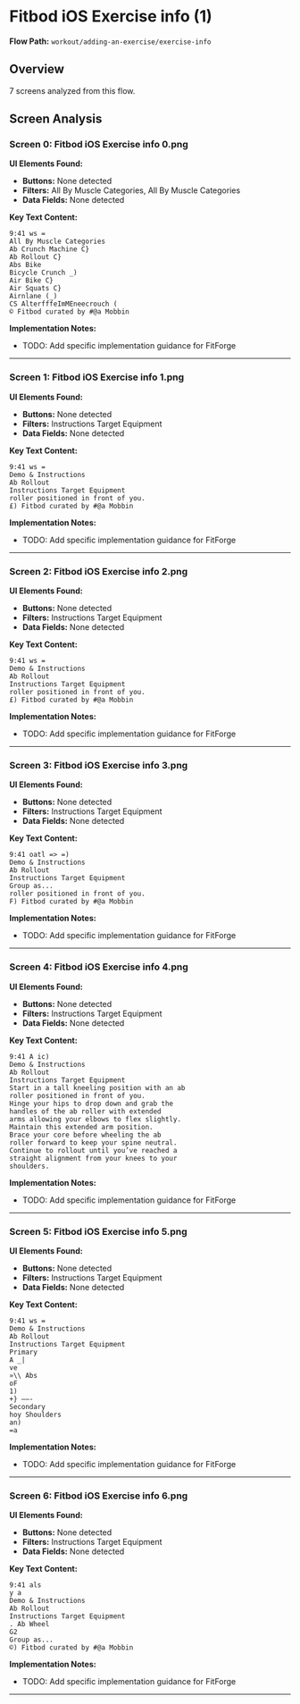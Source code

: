 # Fitbod iOS Exercise info (1)

**Flow Path:** `workout/adding-an-exercise/exercise-info`

## Overview
7 screens analyzed from this flow.

## Screen Analysis

### Screen 0: Fitbod iOS Exercise info 0.png

**UI Elements Found:**
- **Buttons:** None detected
- **Filters:** All By Muscle Categories, All By Muscle Categories  
- **Data Fields:** None detected

**Key Text Content:**
```
9:41 ws =
All By Muscle Categories
Ab Crunch Machine C}
Ab Rollout C}
Abs Bike
Bicycle Crunch _)
Air Bike C}
Air Squats C}
Airnlane (_)
CS AlterfffeImMEneecrouch (
© Fitbod curated by #@a Mobbin
```

**Implementation Notes:**
- TODO: Add specific implementation guidance for FitForge

---

### Screen 1: Fitbod iOS Exercise info 1.png

**UI Elements Found:**
- **Buttons:** None detected
- **Filters:** Instructions Target Equipment  
- **Data Fields:** None detected

**Key Text Content:**
```
9:41 ws =
Demo & Instructions
Ab Rollout
Instructions Target Equipment
roller positioned in front of you.
£) Fitbod curated by #@a Mobbin
```

**Implementation Notes:**
- TODO: Add specific implementation guidance for FitForge

---

### Screen 2: Fitbod iOS Exercise info 2.png

**UI Elements Found:**
- **Buttons:** None detected
- **Filters:** Instructions Target Equipment  
- **Data Fields:** None detected

**Key Text Content:**
```
9:41 ws =
Demo & Instructions
Ab Rollout
Instructions Target Equipment
roller positioned in front of you.
£) Fitbod curated by #@a Mobbin
```

**Implementation Notes:**
- TODO: Add specific implementation guidance for FitForge

---

### Screen 3: Fitbod iOS Exercise info 3.png

**UI Elements Found:**
- **Buttons:** None detected
- **Filters:** Instructions Target Equipment  
- **Data Fields:** None detected

**Key Text Content:**
```
9:41 oatl => =)
Demo & Instructions
Ab Rollout
Instructions Target Equipment
Group as...
roller positioned in front of you.
F) Fitbod curated by #@a Mobbin
```

**Implementation Notes:**
- TODO: Add specific implementation guidance for FitForge

---

### Screen 4: Fitbod iOS Exercise info 4.png

**UI Elements Found:**
- **Buttons:** None detected
- **Filters:** Instructions Target Equipment  
- **Data Fields:** None detected

**Key Text Content:**
```
9:41 A ic)
Demo & Instructions
Ab Rollout
Instructions Target Equipment
Start in a tall kneeling position with an ab
roller positioned in front of you.
Hinge your hips to drop down and grab the
handles of the ab roller with extended
arms allowing your elbows to flex slightly.
Maintain this extended arm position.
Brace your core before wheeling the ab
roller forward to keep your spine neutral.
Continue to rollout until you’ve reached a
straight alignment from your knees to your
shoulders.
```

**Implementation Notes:**
- TODO: Add specific implementation guidance for FitForge

---

### Screen 5: Fitbod iOS Exercise info 5.png

**UI Elements Found:**
- **Buttons:** None detected
- **Filters:** Instructions Target Equipment  
- **Data Fields:** None detected

**Key Text Content:**
```
9:41 ws =
Demo & Instructions
Ab Rollout
Instructions Target Equipment
Primary
A _|
ve
»\\ Abs
oF
1)
+} ——-
Secondary
hoy Shoulders
an)
=a
```

**Implementation Notes:**
- TODO: Add specific implementation guidance for FitForge

---

### Screen 6: Fitbod iOS Exercise info 6.png

**UI Elements Found:**
- **Buttons:** None detected
- **Filters:** Instructions Target Equipment  
- **Data Fields:** None detected

**Key Text Content:**
```
9:41 als
y a
Demo & Instructions
Ab Rollout
Instructions Target Equipment
. Ab Wheel
G2
Group as...
©) Fitbod curated by #@a Mobbin
```

**Implementation Notes:**
- TODO: Add specific implementation guidance for FitForge

---

